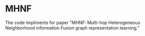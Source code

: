 # MHNF
The code impliments for paper "MHNF: Multi-hop Heterogeneous Neighborhood information Fusion graph representation learning.”
